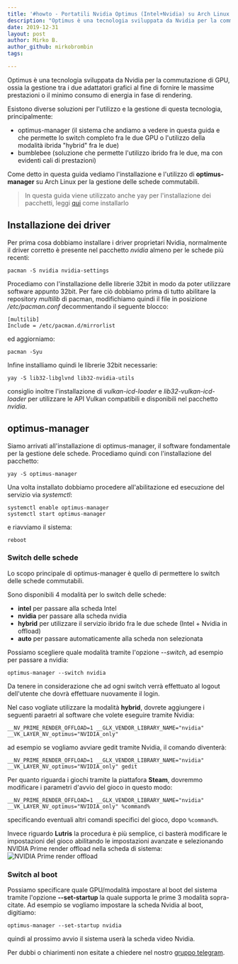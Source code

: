 ```yaml
---
title: '#howto - Portatili Nvidia Optimus (Intel+Nvidia) su Arch Linux con optimus-manager'
description: "Optimus è una tecnologia sviluppata da Nvidia per la commutazione di GPU, ossia la gestione tra i due adattatori gra.."
date: 2019-12-31
layout: post
author: Mirko B.
author_github: mirkobrombin
tags:

---
```

Optimus è una tecnologia sviluppata da Nvidia per la commutazione di GPU, ossia la gestione tra i due adattatori grafici al fine di fornire le massime prestazioni o il minimo consumo di energia in fase di rendering.

Esistono diverse soluzioni per l'utilizzo e la gestione di questa tecnologia, principalmente:
* optimus-manager (il sistema che andiamo a vedere in questa guida e che permette lo switch completo fra le due GPU o l'utilizzo della modalità ibrida "hybrid" fra le due)
* bumblebee (soluzione che permette l'utilizzo ibrido fra le due, ma con evidenti cali di prestazioni)

Come detto in questa guida vediamo l'installazione e l'utilizzo di **optimus-manager** su Arch Linux per la gestione delle schede commutabili.

> In questa guida viene utilizzato anche yay per l'installazione dei pacchetti, leggi <a href="https://linuxhub.it/articles/howto-introduzione-alla-aur-e-aur-helper">qui</a> come installarlo

## Installazione dei driver
Per prima cosa dobbiamo installare i driver proprietari Nvidia, normalmente il driver corretto è presente nel pacchetto *nvidia* almeno per le schede più recenti:
```
pacman -S nvidia nvidia-settings
```
Procediamo con l'installazione delle librerie 32bit in modo da poter utilizzare software appunto 32bit. Per fare ciò dobbiamo prima di tutto abilitare la repository *multilib* di pacman, modifichiamo quindi il file in posizione */etc/pacman.conf* decommentando il seguente blocco:
```
[multilib]
Include = /etc/pacman.d/mirrorlist
```
ed aggiorniamo:
```
pacman -Syu
```
Infine installiamo quindi le librerie 32bit necessarie:
```
yay -S lib32-libglvnd lib32-nvidia-utils
```
consiglio inoltre l'installazione di *vulkan-icd-loader* e *lib32-vulkan-icd-loader* per utilizzare le API Vulkan compatibili e disponibili nel pacchetto *nvidia*.

## optimus-manager
Siamo arrivati all'installazione di optimus-manager, il software fondamentale per la gestione dele schede. Procediamo quindi con l'installazione del pacchetto:
```
yay -S optimus-manager
```
Una volta installato dobbiamo procedere all'abilitazione ed esecuzione del servizio via *systemctl*:
```
systemctl enable optimus-manager
systemctl start optimus-manager
```
e riavviamo il sistema:
```
reboot
```

### Switch delle schede
Lo scopo principale di optimus-manager è quello di permettere lo switch delle schede commutabili.

Sono disponibili 4 modalità per lo switch delle schede:
* **intel** per passare alla scheda Intel
* **nvidia** per passare alla scheda nvidia
* **hybrid** per utilizzare il servizio ibrido fra le due schede (Intel + Nvidia in offload)
* **auto** per passare automaticamente alla scheda non selezionata

Possiamo scegliere quale modalità tramite l'opzione *--switch*, ad esempio per passare a nvidia:
```
optimus-manager --switch nvidia
```
Da tenere in considerazione che ad ogni switch verrà effettuato al logout dell'utente che dovrà effettuare nuovamente il login.

Nel caso vogliate utilizzare la modalità **hybrid**, dovrete aggiungere i seguenti paraetri al software che volete eseguire tramite Nvidia:
```
__NV_PRIME_RENDER_OFFLOAD=1 __GLX_VENDOR_LIBRARY_NAME="nvidia" __VK_LAYER_NV_optimus="NVIDIA_only"
```
ad esempio se vogliamo avviare gedit tramite Nvidia, il comando diventerà:
```
__NV_PRIME_RENDER_OFFLOAD=1 __GLX_VENDOR_LIBRARY_NAME="nvidia" __VK_LAYER_NV_optimus="NVIDIA_only" gedit
```
Per quanto riguarda i giochi tramite la piattafora **Steam**, dovremmo modificare i parametri d'avvio del gioco in questo modo:
```
__NV_PRIME_RENDER_OFFLOAD=1 __GLX_VENDOR_LIBRARY_NAME="nvidia" __VK_LAYER_NV_optimus="NVIDIA_only" %command%
```
specificando eventuali altri comandi specifici del gioco, dopo `%command%`.

Invece riguardo **Lutris** la procedura è più semplice, ci basterà modificare le impostazioni del gioco abilitando le impostazioni avanzate e selezionando NVIDIA Prime render offload nella scheda di sistema:
![NVIDIA Prime render offload](storage/Schermata%20da%202020-01-30%2007-50-08.png)

### Switch al boot
Possiamo specificare quale GPU/modalità impostare al boot del sistema tramite l'opzione **--set-startup** la quale supporta le prime 3 modalità sopra-citate. Ad esempio se vogliamo impostare la scheda Nvidia al boot, digitiamo:
```
optimus-manager --set-startup nvidia
```
quindi al prossimo avvio il sistema userà la scheda video Nvidia.

Per dubbi o chiarimenti non esitate a chiedere nel nostro <a href="https://linuxhub.it/t.me/gentedilinux">gruppo telegram</a>.